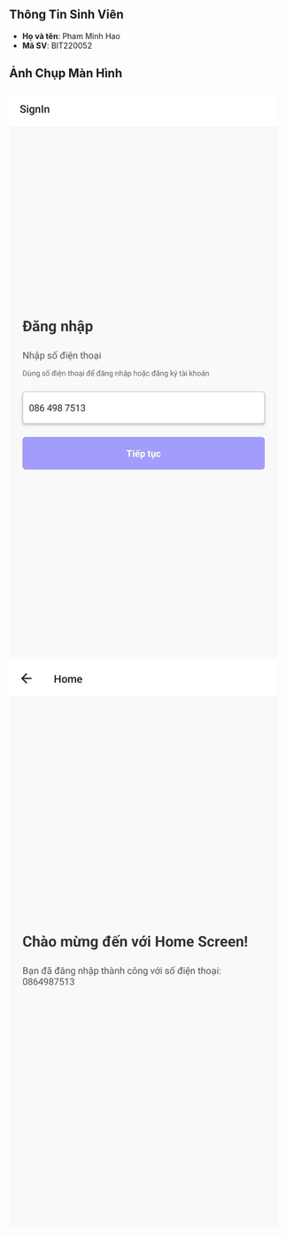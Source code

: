 ## Thông Tin Sinh Viên
- **Họ và tên**: Pham Minh Hao
- **Mã SV**: BIT220052

## Ảnh Chụp Màn Hình
![alt](signin-screen.jpg)
![alt](home-screen.jpg)